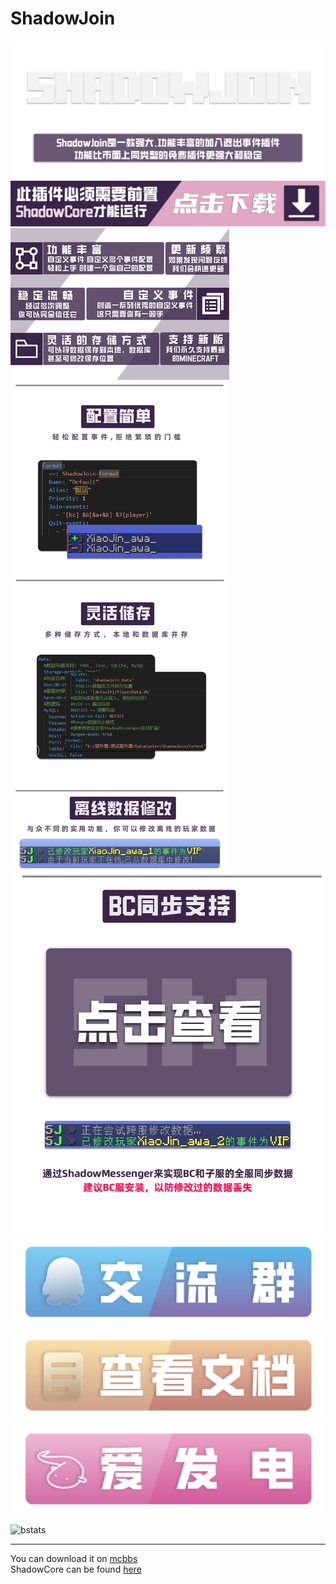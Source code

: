 # ShadowJoin  

![headline](images/1.png)  
[![title2](images/2.png)](https://www.mcbbs.net/forum.php?mod=viewthread&tid=1394545)
![title3](images/3.png)  
[![title4](images/4.png)](https://www.mcbbs.net/forum.php?mod=viewthread&tid=1441983&page=1&extra=#pid28369281)  
[![QQ](images/QQ.png)](https://qm.qq.com/cgi-bin/qm/qr?k=lSdl4zuFt9MGJWGk4LTqcvP_BSjQRjwy&jump_from=webapi&authKey=Oap5/1VP8H4L9udEWiq1m9Wj2+dLsqfF6/TFg/OjkueXVEYKJZBcjEEFjMZAuqtN)
[![Wiki](images/Wiki.png)](https://konglai55.gitbook.io/shadowjoin-wiki/)
[![Afd](images/Afdian.png)](https://afdian.net/a/XiaoJin_awa_)

![bstats](https://bstats.org/signatures/bukkit/ShadowJoin.svg)  

---

You can download it on [mcbbs](https://www.mcbbs.net/forum.php?mod=viewthread&tid=1456590)  
ShadowCore can be found [here](https://www.mcbbs.net/forum.php?mod=viewthread&tid=1394545)
